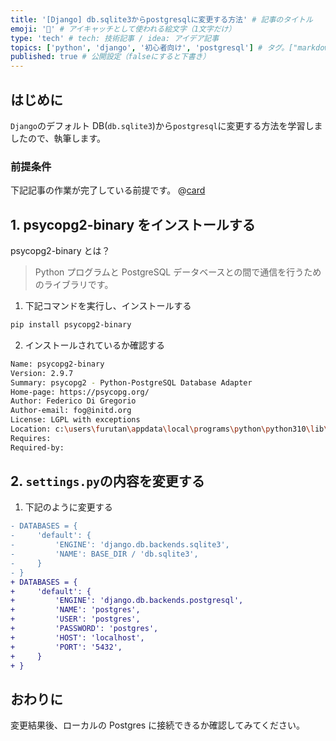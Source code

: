 ```yaml
---
title: '[Django] db.sqlite3からpostgresqlに変更する方法' # 記事のタイトル
emoji: '🔦' # アイキャッチとして使われる絵文字（1文字だけ）
type: 'tech' # tech: 技術記事 / idea: アイデア記事
topics: ['python', 'django', '初心者向け', 'postgresql'] # タグ。["markdown", "rust", "aws"]のように指定する
published: true # 公開設定（falseにすると下書き）
---
```


## はじめに

`Django`のデフォルト DB(`db.sqlite3`)から`postgresql`に変更する方法を学習しましたので、執筆します。

### 前提条件

下記記事の作業が完了している前提です。
@[card](https://zenn.dev/aew2sbee/articles/django-install)

## 1. psycopg2-binary をインストールする

psycopg2-binary とは？

> Python プログラムと PostgreSQL データベースとの間で通信を行うためのライブラリです。

1. 下記コマンドを実行し、インストールする

```bash
pip install psycopg2-binary
```

2. インストールされているか確認する

```bash
Name: psycopg2-binary
Version: 2.9.7
Summary: psycopg2 - Python-PostgreSQL Database Adapter
Home-page: https://psycopg.org/
Author: Federico Di Gregorio
Author-email: fog@initd.org
License: LGPL with exceptions
Location: c:\users\furutan\appdata\local\programs\python\python310\lib\site-packages
Requires:
Required-by:

```

## 2. `settings.py`の内容を変更する

1. 下記のように変更する

```diff python:settings.py
- DATABASES = {
-     'default': {
-         'ENGINE': 'django.db.backends.sqlite3',
-         'NAME': BASE_DIR / 'db.sqlite3',
-     }
- }
+ DATABASES = {
+     'default': {
+         'ENGINE': 'django.db.backends.postgresql',
+         'NAME': 'postgres',
+         'USER': 'postgres',
+         'PASSWORD': 'postgres',
+         'HOST': 'localhost',
+         'PORT': '5432',
+     }
+ }
```

## おわりに

変更結果後、ローカルの Postgres に接続できるか確認してみてください。
